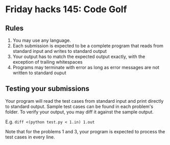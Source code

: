 # Friday hacks 145: Code Golf

## Rules
1. You may use any language.
2. Each submission is expected to be a complete program that reads from standard input and writes to standard output
3. Your output has to match the expected output exactly, with the exception of trailing whitespaces
4. Programs may terminate with error as long as error messages are not written to standard ouput

## Testing your submissions

Your program will read the test cases from standard input and print directly to standard output.
Sample test cases can be found in each problem's folder.
To verify your output, you may diff it against the sample output.

E.g. `diff <(python test.py < 1.in) 1.out`

Note that for the problems 1 and 3, your program is expected to process the test cases in every line.
